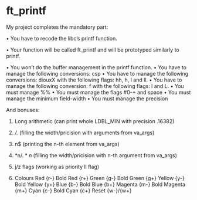 # ft_printf

My project completes the mandatory part:

• You have to recode the libc’s printf function.

• Your function will be called ft_printf and will be prototyped similarly to printf.

• You won’t do the buffer management in the printf function.
• You have to manage the following conversions: csp
• You have to manage the following conversions: diouxX with the following flags: hh, h, l and ll.
• You have to manage the following conversion: f with the following flags: l and L.
• You must manage %%
• You must manage the flags #0-+ and space
• You must manage the minimum field-width
• You must manage the precision

And bonuses:

1) Long arithmetic (can print whole LDBL_MIN with precision .16382)

2) */.* (filling the width/pricision with arguments from va_args)

3) n$ (printing the n-th element from va_args)

4) *n$/.*n$ (filling the width/pricision with n-th argument from va_args)

5) j/z flags (working as priority ll flag)

6) Colours
  Red           {r-}
  Bold Red		  {r+}
  Green			    {g-}
  Bold Green	  {g+}
  Yellow			  {y-}
  Bold Yellow	  {y+}
  Blue			    {b-}
  Bold Blue		  {b+}
  Magenta			  {m-}
  Bold Magenta  {m+}
  Cyan			    {c-}
  Bold Cyan		  {c+}
  Reset			    {w-}/{w+}  
